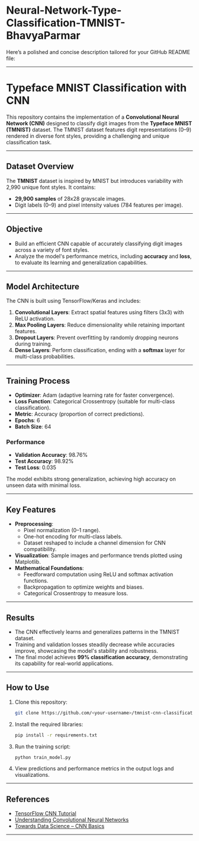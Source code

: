 # Neural-Network-Type-Classification-TMNIST-BhavyaParmar
Here’s a polished and concise description tailored for your GitHub README file:

---

# **Typeface MNIST Classification with CNN**

This repository contains the implementation of a **Convolutional Neural Network (CNN)** designed to classify digit images from the **Typeface MNIST (TMNIST)** dataset. The TMNIST dataset features digit representations (0–9) rendered in diverse font styles, providing a challenging and unique classification task.

---

## **Dataset Overview**
The **TMNIST** dataset is inspired by MNIST but introduces variability with 2,990 unique font styles. It contains:
- **29,900 samples** of 28x28 grayscale images.
- Digit labels (0–9) and pixel intensity values (784 features per image).

---

## **Objective**
- Build an efficient CNN capable of accurately classifying digit images across a variety of font styles.
- Analyze the model's performance metrics, including **accuracy** and **loss**, to evaluate its learning and generalization capabilities.

---

## **Model Architecture**
The CNN is built using TensorFlow/Keras and includes:
1. **Convolutional Layers**: Extract spatial features using filters (3x3) with ReLU activation.
2. **Max Pooling Layers**: Reduce dimensionality while retaining important features.
3. **Dropout Layers**: Prevent overfitting by randomly dropping neurons during training.
4. **Dense Layers**: Perform classification, ending with a **softmax** layer for multi-class probabilities.

---

## **Training Process**
- **Optimizer**: Adam (adaptive learning rate for faster convergence).
- **Loss Function**: Categorical Crossentropy (suitable for multi-class classification).
- **Metric**: Accuracy (proportion of correct predictions).
- **Epochs**: 6
- **Batch Size**: 64

### **Performance**
- **Validation Accuracy**: 98.76%
- **Test Accuracy**: 98.92%
- **Test Loss**: 0.035

The model exhibits strong generalization, achieving high accuracy on unseen data with minimal loss.

---

## **Key Features**
- **Preprocessing**:
  - Pixel normalization (0–1 range).
  - One-hot encoding for multi-class labels.
  - Dataset reshaped to include a channel dimension for CNN compatibility.
- **Visualization**: Sample images and performance trends plotted using Matplotlib.
- **Mathematical Foundations**:
  - Feedforward computation using ReLU and softmax activation functions.
  - Backpropagation to optimize weights and biases.
  - Categorical Crossentropy to measure loss.

---

## **Results**
- The CNN effectively learns and generalizes patterns in the TMNIST dataset.
- Training and validation losses steadily decrease while accuracies improve, showcasing the model's stability and robustness.
- The final model achieves **99% classification accuracy**, demonstrating its capability for real-world applications.

---

## **How to Use**
1. Clone this repository:
   ```bash
   git clone https://github.com/<your-username>/tmnist-cnn-classification.git
   ```
2. Install the required libraries:
   ```bash
   pip install -r requirements.txt
   ```
3. Run the training script:
   ```bash
   python train_model.py
   ```
4. View predictions and performance metrics in the output logs and visualizations.

---

## **References**
- [TensorFlow CNN Tutorial](https://www.tensorflow.org/tutorials/images/cnn)
- [Understanding Convolutional Neural Networks](https://learnopencv.com/understanding-convolutional-neural-networks-cnn/)
- [Towards Data Science – CNN Basics](https://towardsdatascience.com/convolutional-neural-networks-explained-9cc5188c4939)

---
